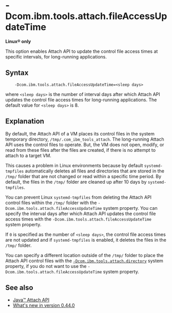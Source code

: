 <!--
* Copyright (c) 2017, 2024 IBM Corp. and others
*
* This program and the accompanying materials are made
* available under the terms of the Eclipse Public License 2.0
* which accompanies this distribution and is available at
* https://www.eclipse.org/legal/epl-2.0/ or the Apache
* License, Version 2.0 which accompanies this distribution and
* is available at https://www.apache.org/licenses/LICENSE-2.0.
*
* This Source Code may also be made available under the
* following Secondary Licenses when the conditions for such
* availability set forth in the Eclipse Public License, v. 2.0
* are satisfied: GNU General Public License, version 2 with
* the GNU Classpath Exception [1] and GNU General Public
* License, version 2 with the OpenJDK Assembly Exception [2].
*
* [1] https://www.gnu.org/software/classpath/license.html
* [2] https://openjdk.org/legal/assembly-exception.html
*
* SPDX-License-Identifier: EPL-2.0 OR Apache-2.0 OR GPL-2.0-only WITH Classpath-exception-2.0 OR GPL-2.0-only WITH OpenJDK-assembly-exception-1.0
-->

# -Dcom.ibm.tools.attach.fileAccessUpdateTime

**Linux&reg; only**

This option enables Attach API to update the control file access times at specific intervals, for long-running applications.

## Syntax

        -Dcom.ibm.tools.attach.fileAccessUpdateTime=<sleep days>

where `<sleep days>` is the number of interval days after which Attach API updates the control file access times for long-running applications. The default value for `<sleep days>` is 8.

## Explanation

By default, the Attach API of a VM places its control files in the system temporary directory, `/tmp/.com_ibm_tools_attach`. The long-running Attach API uses the control files to operate. But, the VM does not open, modify, or read from these files after the files are created, if there is no attempt to attach to a target VM.

This causes a problem in Linux environments because by default `systemd-tmpfiles` automatically deletes all files and directories that are stored in the `/tmp/` folder that are not changed or read within a specific time period. By default, the files in the `/tmp/` folder are cleaned up after 10 days by `systemd-tmpfiles`.

You can prevent Linux `systemd-tmpfiles` from deleting the Attach API control files within the `/tmp/` folder with the `-Dcom.ibm.tools.attach.fileAccessUpdateTime` system property. You can specify the interval days after which Attach API updates the control file access times with the `-Dcom.ibm.tools.attach.fileAccessUpdateTime` system property.

If `0` is specified as the number of `<sleep days>`, the control file access times are not updated and if `systemd-tmpfiles` is enabled, it deletes the files in the `/tmp/` folder.

You can specify a different location outside of the `/tmp/` folder to place the Attach API control files with the [`-Dcom.ibm.tools.attach.directory`](dcomibmtoolsattachdirectory.md) system property, if you do not want to use the `-Dcom.ibm.tools.attach.fileAccessUpdateTime` system property.

## See also

- [Java&trade; Attach API](attachapi.md)
- [What's new in version 0.44.0](version0.44.md#new-system-property-added-to-prevent-the-deletion-of-the-attach-api-control-files-within-the-tmp-folder)


<!-- ==== END OF TOPIC ==== dcomibmtoolsattachfileaccessupdatetime.md ==== -->
